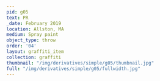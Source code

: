 ```yaml
---
pid: g05
text: PR
_date: February 2019
location: Allston, MA
medium: Spray paint
object_type: throw
order: '04'
layout: graffiti_item
collection: graffiti
thumbnail: "/img/derivatives/simple/g05/thumbnail.jpg"
full: "/img/derivatives/simple/g05/fullwidth.jpg"
---
```

